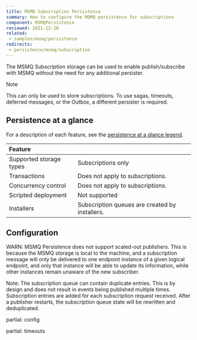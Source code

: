 ```yaml
---
title: MSMQ Subscription Persistence
summary: How to configure the MQMQ persistence for subscriptions
component: MSMQPersistence
reviewed: 2021-12-10
related:
 - samples/msmq/persistence
redirects:
 - persistence/msmq/subscription
---
```


The MSMQ Subscription storage can be used to enable publish/subscribe with MSMQ without the need for any additional persister.

> [!NOTE]
> This can only be used to store subscriptions. To use sagas, timeouts, deferred messages, or the Outbox, a different persister is required.

## Persistence at a glance

For a description of each feature, see the [persistence at a glance legend](/persistence/#persistence-at-a-glance).

|Feature                    |   |
|:---                       |---
|Supported storage types    |Subscriptions only
|Transactions               |Does not apply to subscriptions.
|Concurrency control        |Does not apply to subscriptions.
|Scripted deployment        |Not supported
|Installers                 |Subscription queues are created by installers.

## Configuration

WARN: MSMQ Persistence does not support scaled-out publishers. This is because the MSMQ storage is local to the machine, and a subscription message will only be delivered to one endpoint instance of a given logical endpoint, and only that instance will be able to update its information, while other instances remain unaware of the new subscriber.

Note: The subscription queue can contain duplicate entries. This is by design and does not result in events being published multiple times. Subscription entries are added for each subscription request received. After a publisher restarts, the subscription queue state will be rewritten and deduplicated.

partial: config


partial: timeouts
